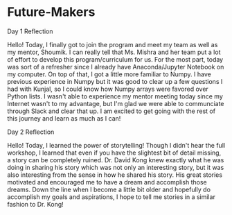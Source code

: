 # Future-Makers
Day 1 Reflection

Hello! Today, I finally got to join the program and meet my team as well as my mentor, Shoumik. I can really tell that Ms. Mishra and her team put a lot of effort to develop this program/curriculum for us. For the most part, today was sort of a refresher since I already have Anaconda/Jupyter Notebook on my computer. On top of that, I got a little more familiar to Numpy. I have previous experience in Numpy but it was good to clear up a few questions I had with Kunjal, so I could know how Numpy arrays were favored over Python lists. I wasn't able to experience my mentor meeting today since my Internet wasn't to my advantage, but I'm glad we were able to communciate through Slack and clear that up. I am excited to get going with the rest of this journey and learn as much as I can!

Day 2 Reflection

Hello! Today, I learned the power of storytelling! Though I didn't hear the full workshop, I learned that even if you have the slightest bit of detail missing, a story can be completely ruined. Dr. David Kong knew exactly what he was doing in sharing his story which was not only an interesting story, but it was also interesting from the sense in how he shared his story. His great stories motivated and encouraged me to have a dream and accomplish those dreams. Down the line when I become a little bit older and hopefully do accomplish my goals and aspirations, I hope to tell me stories in a similar fashion to Dr. Kong!
